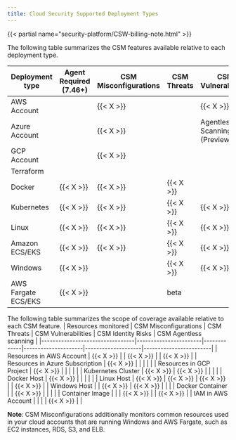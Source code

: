 ```yaml
---
title: Cloud Security Supported Deployment Types
---
```


{{< partial name="security-platform/CSW-billing-note.html" >}}

The following table summarizes the CSM features available relative to each deployment type.

| Deployment type | Agent Required (7.46+) | CSM Misconfigurations | CSM Threats | CSM Vulnerabilities          | CSM Identity Risks | CSM Agentless Scanning |
|-----------------|------------------------|-----------------------|-------------|------------------------------|--------------------|------------------------|
| AWS Account     |                        | {{< X >}}             |             | {{< X >}}                    | {{< X >}}          | {{< X >}}              |
| Azure Account   |                        | {{< X >}}             |             | Agentless Scanning (Preview) | {{< X >}}          |                        |
| GCP Account     |                        | {{< X >}}             |             |                              |                    |                        |
| Terraform       |                        |                       |             |                              |                    | {{< X >}}              |
| Docker          | {{< X >}}              | {{< X >}}             | {{< X >}}   |                              |                    |                        |
| Kubernetes      | {{< X >}}              | {{< X >}}             | {{< X >}}   | {{< X >}}                    |                    |                        |
| Linux           | {{< X >}}              | {{< X >}}             | {{< X >}}   | {{< X >}}                    |                    |                        |
| Amazon ECS/EKS  | {{< X >}}              | {{< X >}}             | {{< X >}}   | {{< X >}}                    |                    |                        |
| Windows         | {{< X >}}              |                       | {{< X >}}   | {{< X >}}                    |                    |                        |
| AWS Fargate ECS/EKS | {{< X >}}              |                       | beta        |                     |                    |                        |

The following table summarizes the scope of coverage available relative to each CSM feature.
| Resources monitored             | CSM Misconfigurations | CSM Threats | CSM Vulnerabilities | CSM Identity Risks | CSM Agentless scanning |
|---------------------------------|-----------------------|-------------|---------------------|--------------------|------------------------|
| Resources in AWS Account        | {{< X >}}             |             | {{< X >}}           |                    | {{< X >}}              |
| Resources in Azure Subscription | {{< X >}}             |             |                     |                    |                        |
| Resources in GCP Project        | {{< X >}}             |             |                     |                    |                        |
| Kubernetes Cluster              | {{< X >}}             | {{< X >}}   |                     |                    |                        |
| Docker Host                     | {{< X >}}             |             |                     |                    |                        |
| Linux Host                      | {{< X >}}             | {{< X >}}   | {{< X >}}           |                    | {{< X >}}              |
| Windows Host                    |                       | {{< X >}}   | {{< X >}}           |                    |                        |
| Docker Container                |                       | {{< X >}}   |                     |                    |                        |
| Container Image                 |                       |             | {{< X >}}           |                    | {{< X >}}              |
| IAM in AWS Account              |                       |             |                     | {{< X >}}          |                        |

**Note**: CSM Misconfigurations additionally monitors common resources used in your cloud accounts that are running Windows and AWS Fargate, such as EC2 instances, RDS, S3, and ELB.

[1]: /security/cloud_security_management/setup/#csm-threats
[2]: /security/cloud_security_management/setup/#csm-vulnerabilities
[3]: /security/cloud_security_management/setup/#csm-identity-risks
